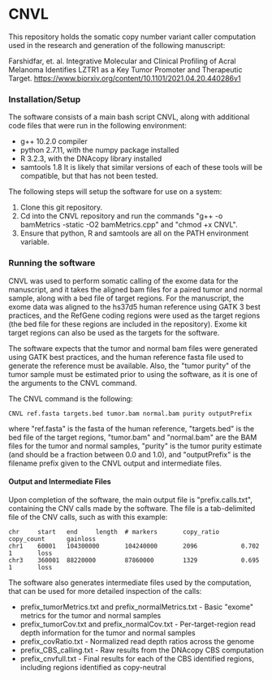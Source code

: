 # CNVL
This repository holds the somatic copy number variant caller computation used in the research and generation of the following manuscript:

Farshidfar, et. al.  Integrative Molecular and Clinical Profiling of Acral Melanoma Identifies LZTR1 as a Key Tumor Promoter and Therapeutic Target.  https://www.biorxiv.org/content/10.1101/2021.04.20.440286v1

### Installation/Setup

The software consists of a main bash script CNVL, along with additional code files that were run in the following environment:
* g++ 10.2.0 compiler
* python 2.7.11, with the numpy package installed
* R 3.2.3, with the DNAcopy library installed
* samtools 1.8
It is likely that similar versions of each of these tools will be compatible, but that has not been tested.

The following steps will setup the software for use on a system:
1. Clone this git repository.
2. Cd into the CNVL repository and run the commands "g++ -o bamMetrics -static -O2 bamMetrics.cpp" and "chmod +x CNVL".
3. Ensure that python, R and samtools are all on the PATH environment variable.

### Running the software

CNVL was used to perform somatic calling of the exome data for the manuscript, and it takes the aligned bam files
for a paired tumor and normal sample, along with a bed file of target regions.  For the manuscript, the exome data
was aligned to the hs37d5 human reference using GATK 3 best practices, and the RefGene coding regions were used as
the target regions (the bed file for these regions are included in the repository).  Exome kit target regions can
also be used as the targets for the software.

The software expects that the tumor and normal bam files were generated using GATK best practices, and the human
reference fasta file used to generate the reference must be available.  Also, the "tumor purity" of the tumor sample
must be estimated prior to using the software, as it is one of the arguments to the CNVL command.

The CNVL command is the following:
```
CNVL ref.fasta targets.bed tumor.bam normal.bam purity outputPrefix
```
where "ref.fasta" is the fasta of the human reference, "targets.bed" is the bed file of the target regions,
"tumor.bam" and "normal.bam" are the BAM files for the tumor and normal samples, "purity" is the tumor purity
estimate (and should be a fraction between 0.0 and 1.0), and "outputPrefix" is the filename prefix given to
the CNVL output and intermediate files.

#### Output and Intermediate Files

Upon completion of the software, the main output file is "prefix.calls.txt", containing the CNV calls made by
the software.  The file is a tab-delimited file of the CNV calls, such as with this example:
```
chr     start   end     length  # markers       copy_ratio      copy_count      gainloss
chr1    60001   104300000       104240000       2096            0.702           1       loss
chr3    360001  88220000        87860000        1329            0.695           1       loss
```

The software also generates intermediate files used by the computation, that can be used for more detailed inspection of the calls:
* prefix_tumorMetrics.txt and prefix_normalMetrics.txt - Basic "exome" metrics for the tumor and normal samples
* prefix_tumorCov.txt and prefix_normalCov.txt - Per-target-region read depth information for the tumor and normal samples
* prefix_covRatio.txt - Normalized read depth ratios across the genome
* prefix_CBS_calling.txt - Raw results from the DNAcopy CBS computation
* prefix_cnvfull.txt - Final results for each of the CBS identified regions, including regions identified as copy-neutral




